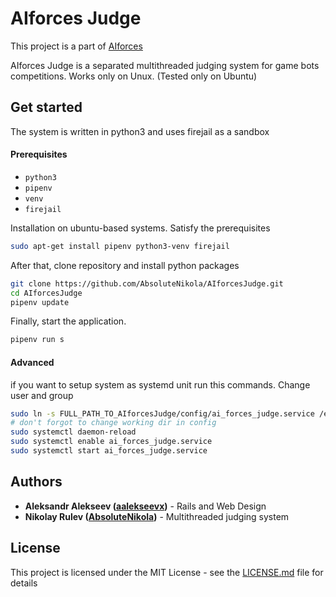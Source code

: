 # AIforces Judge

This project is a part of [AIforces](https://github.com/aalekseevx/AIforces)

AIforces Judge is a separated multithreaded judging system for game bots competitions.
Works only on Unux. (Tested only on Ubuntu)
## Get started
The system is written in python3 and uses firejail as a sandbox

#### Prerequisites
* `python3`
* `pipenv`
* `venv`
* `firejail`

Installation on ubuntu-based systems.
Satisfy the prerequisites

```bash
sudo apt-get install pipenv python3-venv firejail
```

After that, clone repository and install python packages

```bash
git clone https://github.com/AbsoluteNikola/AIforcesJudge.git
cd AIforcesJudge
pipenv update
```

Finally, start the application.
```bash
pipenv run s
```

#### Advanced
if you want to setup system as systemd unit run this commands. Change user and group
```bash
sudo ln -s FULL_PATH_TO_AIforcesJudge/config/ai_forces_judge.service /etc/systemd/system
# don't forgot to change working dir in config
sudo systemctl daemon-reload
sudo systemctl enable ai_forces_judge.service
sudo systemctl start ai_forces_judge.service
```

## Authors

* **Aleksandr Alekseev ([aalekseevx](https://github.com/aalekseevx))** - Rails and Web Design 
* **Nikolay Rulev ([AbsoluteNikola](https://github.com/AbsoluteNikola))** - Multithreaded judging system

## License

This project is licensed under the MIT License - see the [LICENSE.md](LICENSE.md) file for details
